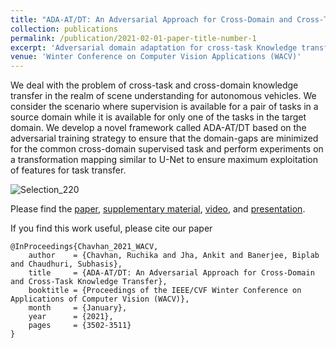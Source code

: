 ```yaml
---
title: "ADA-AT/DT: An Adversarial Approach for Cross-Domain and Cross-Task Knowledge Transfer"
collection: publications
permalink: /publication/2021-02-01-paper-title-number-1
excerpt: 'Adversarial domain adaptation for cross-task Knowledge transfer'
venue: 'Winter Conference on Computer Vision Applications (WACV)'
---
```

We deal with the problem of cross-task and cross-domain knowledge transfer in the realm of scene understanding for autonomous vehicles. We consider the scenario where supervision is available for a pair of tasks in a source domain while it is available for only one of the tasks in the target domain. We develop a novel framework called ADA-AT/DT based on the adversarial training strategy to ensure that the domain-gaps are minimized for the common cross-domain supervised task and perform experiments on a transformation mapping similar to U-Net to ensure maximum exploitation of features for task transfer.

![Selection_220](https://user-images.githubusercontent.com/32021556/136277624-32679973-00aa-49c5-8989-4ca9c28cff32.png)


Please find the [paper](https://openaccess.thecvf.com/content/WACV2021/papers/Chavhan_ADA-ATDT_An_Adversarial_Approach_for_Cross-Domain_and_Cross-Task_Knowledge_Transfer_WACV_2021_paper.pdf), [supplementary material](https://openaccess.thecvf.com/content/WACV2021/supplemental/Chavhan_ADA-ATDT_An_Adversarial_WACV_2021_supplemental.pdf), [video](https://www.youtube.com/watch?v=UwehAyT2gjw), and [presentation](/files/wacv_ppt.pdf).

If you find this work useful, please cite our paper
```
@InProceedings{Chavhan_2021_WACV,
    author    = {Chavhan, Ruchika and Jha, Ankit and Banerjee, Biplab and Chaudhuri, Subhasis},
    title     = {ADA-AT/DT: An Adversarial Approach for Cross-Domain and Cross-Task Knowledge Transfer},
    booktitle = {Proceedings of the IEEE/CVF Winter Conference on Applications of Computer Vision (WACV)},
    month     = {January},
    year      = {2021},
    pages     = {3502-3511}
}
```
